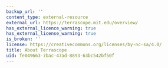 ```yaml
---
backup_url: ''
content_type: external-resource
external_url: https://terrascope.mit.edu/overview/
has_external_licence_warning: true
has_external_license_warning: true
is_broken: ''
license: https://creativecommons.org/licenses/by-nc-sa/4.0/
title: About Terrascope
uid: fe049663-7bac-47ad-8893-63bc542bf50f
---
```

